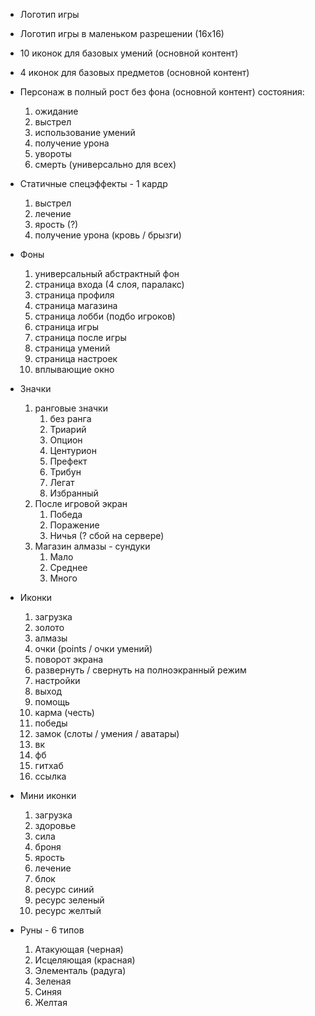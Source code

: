 + Логотип игры
+ Логотип игры в маленьком разрешении (16х16)

+ 10 иконок для базовых умений (основной контент)
+ 4 иконок для базовых предметов (основной контент)

+ Персонаж в полный рост без фона (основной контент) состояния:
    1. ожидание
    1. выстрел
    1. использование умений
    1. получение урона
    1. увороты
    1. смерть (универсально для всех)

+ Статичные спецэффекты - 1 кардр
    1. выстрел
    1. лечение
    1. ярость (?)
    1. получение урона (кровь / брызги)

+ Фоны  
    1. универсальный абстрактный фон
    1. страница входа (4 слоя, паралакс)
    1. страница профиля
    1. страница магазина
    1. страница лобби (подбо игроков)
    1. страница игры
    1. страница после игры
    1. страница умений 
    1. страница настроек 
    1. вплывающие окно

+ Значки
    1. ранговые значки
        1. без ранга
        1. Триарий
        1. Опцион
        1. Центурион
        1. Префект
        1. Трибун
        1. Легат
        1. Избранный
    1. После игровой экран
        1. Победа
        1. Поражение
        1. Ничья (? сбой на сервере)
    1. Магазин алмазы - сундуки
        1. Мало
        1. Среднее
        1. Много

+ Иконки
    1. загрузка
    1. золото
    1. алмазы
    1. очки (points / очки умений)
    1. поворот экрана
    1. развернуть / свернуть на полноэкранный режим
    1. настройки
    1. выход
    1. помощь
    1. карма (честь)
    1. победы
    1. замок (слоты / умения / аватары)
    1. вк
    1. фб
    1. гитхаб
    1. ссылка

+ Мини иконки
    1. загрузка
    1. здоровье
    1. сила
    1. броня
    1. ярость
    1. лечение
    1. блок
    1. ресурс синий 
    1. ресурс зеленый 
    1. ресурс желтый 

+ Руны - 6 типов
    1. Атакующая (черная)
    1. Исцеляющая (красная)
    1. Элементаль (радуга)
    1. Зеленая
    1. Синяя
    1. Желтая
